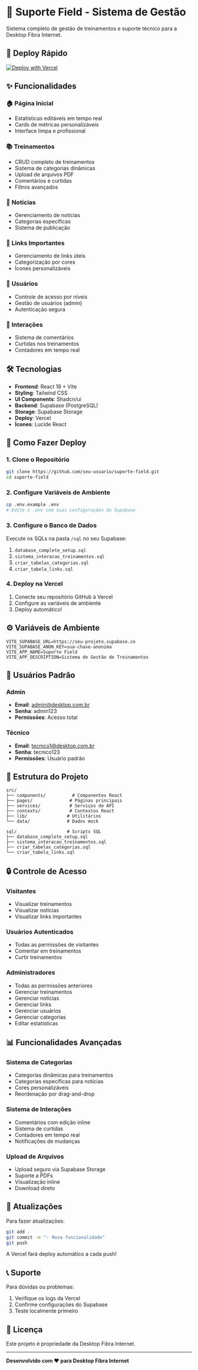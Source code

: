 # 🏢 Suporte Field - Sistema de Gestão

Sistema completo de gestão de treinamentos e suporte técnico para a Desktop Fibra Internet.

## 🚀 Deploy Rápido

[![Deploy with Vercel](https://vercel.com/button)](https://vercel.com/new/clone?repository-url=https://github.com/seu-usuario/suporte-field)

## ✨ Funcionalidades

### 🏠 **Página Inicial**
- Estatísticas editáveis em tempo real
- Cards de métricas personalizáveis
- Interface limpa e profissional

### 📚 **Treinamentos**
- CRUD completo de treinamentos
- Sistema de categorias dinâmicas
- Upload de arquivos PDF
- Comentários e curtidas
- Filtros avançados

### 📰 **Notícias**
- Gerenciamento de notícias
- Categorias específicas
- Sistema de publicação

### 🔗 **Links Importantes**
- Gerenciamento de links úteis
- Categorização por cores
- Ícones personalizáveis

### 👤 **Usuários**
- Controle de acesso por níveis
- Gestão de usuários (admin)
- Autenticação segura

### 💬 **Interações**
- Sistema de comentários
- Curtidas nos treinamentos
- Contadores em tempo real

## 🛠️ Tecnologias

- **Frontend**: React 18 + Vite
- **Styling**: Tailwind CSS
- **UI Components**: Shadcn/ui
- **Backend**: Supabase (PostgreSQL)
- **Storage**: Supabase Storage
- **Deploy**: Vercel
- **Ícones**: Lucide React

## 🚀 Como Fazer Deploy

### 1. **Clone o Repositório**
```bash
git clone https://github.com/seu-usuario/suporte-field.git
cd suporte-field
```

### 2. **Configure Variáveis de Ambiente**
```bash
cp .env.example .env
# Edite o .env com suas configurações do Supabase
```

### 3. **Configure o Banco de Dados**
Execute os SQLs na pasta `/sql` no seu Supabase:
1. `database_complete_setup.sql`
2. `sistema_interacao_treinamentos.sql`
3. `criar_tabelas_categorias.sql`
4. `criar_tabela_links.sql`

### 4. **Deploy na Vercel**
1. Conecte seu repositório GitHub à Vercel
2. Configure as variáveis de ambiente
3. Deploy automático!

## ⚙️ Variáveis de Ambiente

```env
VITE_SUPABASE_URL=https://seu-projeto.supabase.co
VITE_SUPABASE_ANON_KEY=sua-chave-anonima
VITE_APP_NAME=Suporte Field
VITE_APP_DESCRIPTION=Sistema de Gestão de Treinamentos
```

## 👥 Usuários Padrão

### Admin
- **Email**: admin@desktop.com.br
- **Senha**: admin123
- **Permissões**: Acesso total

### Técnico
- **Email**: tecnico1@desktop.com.br
- **Senha**: tecnico123
- **Permissões**: Usuário padrão

## 📁 Estrutura do Projeto

```
src/
├── components/          # Componentes React
├── pages/              # Páginas principais
├── services/           # Serviços de API
├── contexts/           # Contextos React
├── lib/               # Utilitários
└── data/              # Dados mock

sql/                   # Scripts SQL
├── database_complete_setup.sql
├── sistema_interacao_treinamentos.sql
├── criar_tabelas_categorias.sql
└── criar_tabela_links.sql
```

## 🔒 Controle de Acesso

### **Visitantes**
- Visualizar treinamentos
- Visualizar notícias
- Visualizar links importantes

### **Usuários Autenticados**
- Todas as permissões de visitantes
- Comentar em treinamentos
- Curtir treinamentos

### **Administradores**
- Todas as permissões anteriores
- Gerenciar treinamentos
- Gerenciar notícias
- Gerenciar links
- Gerenciar usuários
- Gerenciar categorias
- Editar estatísticas

## 📊 Funcionalidades Avançadas

### **Sistema de Categorias**
- Categorias dinâmicas para treinamentos
- Categorias específicas para notícias
- Cores personalizáveis
- Reordenação por drag-and-drop

### **Sistema de Interações**
- Comentários com edição inline
- Sistema de curtidas
- Contadores em tempo real
- Notificações de mudanças

### **Upload de Arquivos**
- Upload seguro via Supabase Storage
- Suporte a PDFs
- Visualização inline
- Download direto

## 🔄 Atualizações

Para fazer atualizações:
```bash
git add .
git commit -m "✨ Nova funcionalidade"
git push
```

A Vercel fará deploy automático a cada push!

## 📞 Suporte

Para dúvidas ou problemas:
1. Verifique os logs da Vercel
2. Confirme configurações do Supabase
3. Teste localmente primeiro

## 📄 Licença

Este projeto é propriedade da Desktop Fibra Internet.

---

**Desenvolvido com ❤️ para Desktop Fibra Internet**

